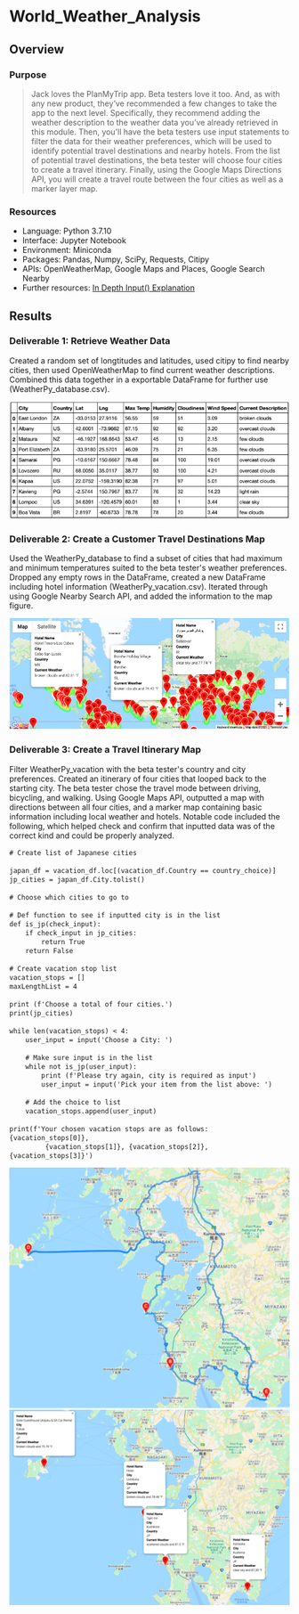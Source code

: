 # World_Weather_Analysis

## Overview
### Purpose
> Jack loves the PlanMyTrip app. Beta testers love it too. And, as with any new product, they’ve recommended a few changes to take the app to the next level. Specifically, they recommend adding the weather description to the weather data you’ve already retrieved in this module. Then, you'll have the beta testers use input statements to filter the data for their weather preferences, which will be used to identify potential travel destinations and nearby hotels. From the list of potential travel destinations, the beta tester will choose four cities to create a travel itinerary. Finally, using the Google Maps Directions API, you will create a travel route between the four cities as well as a marker layer map.

### Resources
- Language: Python 3.7.10
- Interface: Jupyter Notebook
- Environment: Miniconda
- Packages: Pandas, Numpy, SciPy, Requests, Citipy
- APIs: OpenWeatherMap, Google Maps and Places, Google Search Nearby
- Further resources: [In Depth Input() Explanation](https://betterprogramming.pub/how-you-make-sure-input-is-the-type-you-want-it-to-be-in-python-521f3565a66d)

## Results
### Deliverable 1: Retrieve Weather Data
Created a random set of longtitudes and latitudes, used citipy to find nearby cities, then used OpenWeatherMap to find current weather descriptions. Combined this data together in a exportable DataFrame for further use (WeatherPy_database.csv).

![Deliverable 1](https://github.com/li-emily/World_Weather_Analysis/blob/main/Weather_Database/Weather_Data_Excerpt.png)

### Deliverable 2: Create a Customer Travel Destinations Map
Used the WeatherPy_database to find a subset of cities that had maximum and minimum temperatures suited to the beta tester's weather preferences. Dropped any empty rows in the DataFrame, created a new DataFrame including hotel information (WeatherPy_vacation.csv). Iterated through using Google Nearby Search API, and added the information to the map figure.

![Deliverable 2](https://github.com/li-emily/World_Weather_Analysis/blob/main/Vacation_Search/WeatherPy_vacation_map.png)

### Deliverable 3: Create a Travel Itinerary Map
Filter WeatherPy_vacation with the beta tester's country and city preferences. Created an itinerary of four cities that looped back to the starting city. The beta tester chose the travel mode between driving, bicycling, and walking. Using Google Maps API, outputted a map with directions between all four cities, and a marker map containing basic information including local weather and hotels. Notable code included the following, which helped check and confirm that inputted data was of the correct kind and could be properly analyzed.

```
# Create list of Japanese cities

japan_df = vacation_df.loc[(vacation_df.Country == country_choice)]
jp_cities = japan_df.City.tolist()

# Choose which cities to go to

# Def function to see if inputted city is in the list
def is_jp(check_input):
    if check_input in jp_cities:
        return True
    return False

# Create vacation stop list
vacation_stops = [] 
maxLengthList = 4

print (f'Choose a total of four cities.')
print(jp_cities)

while len(vacation_stops) < 4:
    user_input = input('Choose a City: ')

    # Make sure input is in the list
    while not is_jp(user_input):
        print (f'Please try again, city is required as input')
        user_input = input('Pick your item from the list above: ')

    # Add the choice to list
    vacation_stops.append(user_input)

print(f'Your chosen vacation stops are as follows: {vacation_stops[0]}, 
         {vacation_stops[1]}, {vacation_stops[2]}, {vacation_stops[3]}')

```
![Deliverable 3 directions](https://github.com/li-emily/World_Weather_Analysis/blob/main/Vacation_Itinerary/WeatherPy_travel_map.png)
![Deliverable 3 map markers](https://github.com/li-emily/World_Weather_Analysis/blob/main/Vacation_Itinerary/WeatherPy_travel_map_markers.png)

